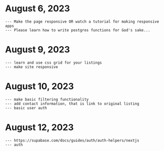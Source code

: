 # August 6, 2023 
    --- Make the page responsive OR watch a tutorial for making responsive apps
    --- Please learn how to write postgres functions for God's sake...

# August 9, 2023
    --- learn and use css grid for your listings
    --- make site responsive

# August 10, 2023 
    --- make basic filtering functionality
    --- add contact information, that is link to original listing
    --- basic user auth

# August 12, 2023
    --- https://supabase.com/docs/guides/auth/auth-helpers/nextjs 
    --- auth